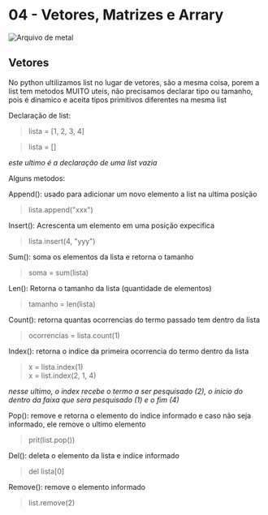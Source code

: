 # 04 - Vetores, Matrizes e Arrary

![Arquivo de metal](https://img.kalunga.com.br/FotosdeProdutos/030850d.jpg)

## Vetores

No python ultilizamos list no lugar de vetores, são a mesma coisa, porem a list tem metodos MUITO uteis, não precisamos declarar tipo ou tamanho, pois é dinamico e aceita tipos primitivos diferentes na mesma list

Declaração de list:  

>lista = [1, 2, 3, 4]

>lista = []  

*este ultimo é a declaração de uma list vazia*

Alguns metodos:

Append(): usado para adicionar um novo elemento a list na ultima posição

>lista.append("xxx")  

Insert(): Acrescenta um elemento em uma posição expecifica

>lista.insert(4, "yyy")

Sum(): soma os elementos da lista e retorna o tamanho

>soma = sum(lista)

Len(): Retorna o tamanho da lista (quantidade de elementos)

>tamanho = len(lista)  

Count(): retorna quantas ocorrencias do termo passado tem dentro da lista

>ocorrencias = lista.count(1)

Index(): retorna o indice da primeira ocorrencia do termo dentro da lista

>x = lista.index(1)  
>x = list.index(2, 1, 4)

*nesse ultimo, o index recebe o termo a ser pesquisado (2), o inicio do dentro da faixa que sera pesquisado (1) e o fim (4)*

Pop(): remove e retorna o elemento do indice informado e caso não seja informado, ele remove o ultimo elemento

>prit(list.pop())

Del(): deleta o elemento da lista e indice informado

>del lista[0]

Remove(): remove o elemento informado

>list.remove(2)
